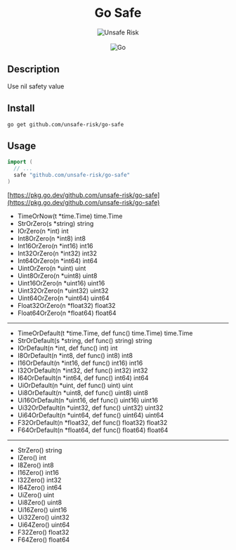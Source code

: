 <h1 align="center">Go Safe</h1>

<div align="center">
  <img src="https://avatars.githubusercontent.com/u/87268138?s=200&v=4" alt="Unsafe Risk" />
</div>

<br>

<div align="center">
  <img src="https://img.shields.io/badge/Go-00ADD8?style=for-the-badge&logo=go&logoColor=white" alt="Go" />
</div>

## Description

Use nil safety value

## Install

```
go get github.com/unsafe-risk/go-safe
```

## Usage

```go
import (
  // ...
  safe "github.com/unsafe-risk/go-safe"
)
```

[https://pkg.go.dev/github.com/unsafe-risk/go-safe](https://pkg.go.dev/github.com/unsafe-risk/go-safe)

- TimeOrNow(t *time.Time) time.Time  
- StrOrZero(s *string) string  
- IOrZero(n *int) int  
- Int8OrZero(n *int8) int8  
- Int16OrZero(n *int16) int16  
- Int32OrZero(n *int32) int32  
- Int64OrZero(n *int64) int64  
- UintOrZero(n *uint) uint  
- Uint8OrZero(n *uint8) uint8  
- Uint16OrZero(n *uint16) uint16  
- Uint32OrZero(n *uint32) uint32  
- Uint64OrZero(n *uint64) uint64  
- Float32OrZero(n *float32) float32  
- Float64OrZero(n *float64) float64  

---

- TimeOrDefault(t *time.Time, def func() time.Time) time.Time  
- StrOrDefault(s *string, def func() string) string  
- IOrDefault(n *int, def func() int) int  
- I8OrDefault(n *int8, def func() int8) int8  
- I16OrDefault(n *int16, def func() int16) int16  
- I32OrDefault(n *int32, def func() int32) int32  
- I64OrDefault(n *int64, def func() int64) int64  
- UiOrDefault(n *uint, def func() uint) uint  
- Ui8OrDefault(n *uint8, def func() uint8) uint8  
- Ui16OrDefault(n *uint16, def func() uint16) uint16  
- Ui32OrDefault(n *uint32, def func() uint32) uint32  
- Ui64OrDefault(n *uint64, def func() uint64) uint64  
- F32OrDefault(n *float32, def func() float32) float32  
- F64OrDefault(n *float64, def func() float64) float64  

---

- StrZero() string  
- IZero() int  
- I8Zero() int8  
- I16Zero() int16  
- I32Zero() int32  
- I64Zero() int64  
- UiZero() uint  
- Ui8Zero() uint8  
- Ui16Zero() uint16  
- Ui32Zero() uint32  
- Ui64Zero() uint64  
- F32Zero() float32  
- F64Zero() float64  